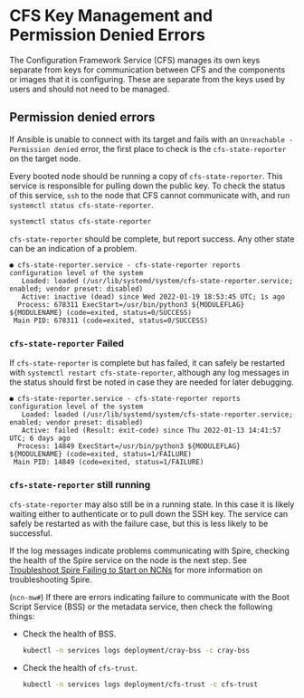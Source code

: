 # CFS Key Management and Permission Denied Errors

The Configuration Framework Service \(CFS\) manages its own keys separate from keys for communication between CFS and the components or images that it is configuring.
These are separate from the keys used by users and should not need to be managed.

## Permission denied errors

If Ansible is unable to connect with its target and fails with an `Unreachable - Permission denied` error, the first place to check is the `cfs-state-reporter` on the target node.

Every booted node should be running a copy of `cfs-state-reporter`.
This service is responsible for pulling down the public key.
To check the status of this service, `ssh` to the node that CFS cannot communicate with, and run `systemctl status cfs-state-reporter`.

```bash
systemctl status cfs-state-reporter
```

`cfs-state-reporter` should be complete, but report success. Any other state
can be an indication of a problem.

```text
● cfs-state-reporter.service - cfs-state-reporter reports configuration level of the system
   Loaded: loaded (/usr/lib/systemd/system/cfs-state-reporter.service; enabled; vendor preset: disabled)
   Active: inactive (dead) since Wed 2022-01-19 18:53:45 UTC; 1s ago
  Process: 678311 ExecStart=/usr/bin/python3 ${MODULEFLAG} ${MODULENAME} (code=exited, status=0/SUCCESS)
 Main PID: 678311 (code=exited, status=0/SUCCESS)
```

### `cfs-state-reporter` Failed

If `cfs-state-reporter` is complete but has failed, it can safely be restarted with `systemctl restart cfs-state-reporter`, although any log messages in the status should first be noted in case they are needed for later debugging.

```text
● cfs-state-reporter.service - cfs-state-reporter reports configuration level of the system
   Loaded: loaded (/usr/lib/systemd/system/cfs-state-reporter.service; enabled; vendor preset: disabled)
   Active: failed (Result: exit-code) since Thu 2022-01-13 14:41:57 UTC; 6 days ago
  Process: 14849 ExecStart=/usr/bin/python3 ${MODULEFLAG} ${MODULENAME} (code=exited, status=1/FAILURE)
 Main PID: 14849 (code=exited, status=1/FAILURE)
```

### `cfs-state-reporter` still running

`cfs-state-reporter` may also still be in a running state.
In this case it is likely waiting either to authenticate or to pull down the SSH key.
The service can safely be restarted as with the failure case, but this is less likely to be successful.

If the log messages indicate problems communicating with Spire, checking the health of the Spire service on the node is the next step.
See [Troubleshoot Spire Failing to Start on NCNs](../spire/Troubleshoot_Spire_Failing_to_Start_on_NCNs.md) for more information on troubleshooting Spire.

(`ncn-mw#`) If there are errors indicating failure to communicate with the Boot Script Service (BSS) or the metadata service, then check the following things:

* Check the health of BSS.

   ```bash
   kubectl -n services logs deployment/cray-bss -c cray-bss
   ```

* Check the health of `cfs-trust`.

   ```bash
   kubectl -n services logs deployment/cfs-trust -c cfs-trust
   ```
